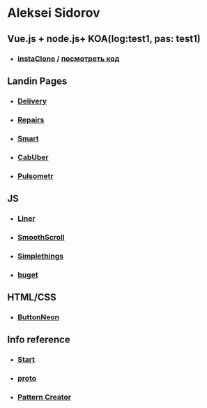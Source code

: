 # Aleksei Sidorov


## Vue.js + node.js+ KOA(log:test1, pas: test1)
* ### [instaClone](http://176.99.12.17/wall) / [посмотреть код](https://github.com/alekseisidorov1994/vue-serve)  
## Landin Pages
* ### [Delivery](https://alekseisidorov1994.github.io/landingPage/glopt/src/)
* ### [Repairs](https://alekseisidorov1994.github.io/landingPage/pageBuild/src/)
* ### [Smart](https://alekseisidorov1994.github.io/landingPage/pagefms/src/)
* ### [CabUber](https://alekseisidorov1994.github.io/landingPage/uberCab/src/)
* ### [Pulsometr](https://alekseisidorov1994.github.io/landingPage/pulsometr/dist/)
## JS
* ### [Liner](https://alekseisidorov1994.github.io/canvasJs/liner/)
* ### [SmoothScroll](https://alekseisidorov1994.github.io/JS/scrollAndMenu/src/)
* ### [Simplethings](https://alekseisidorov1994.github.io/JS/yoga/)
* ### [buget](https://alekseisidorov1994.github.io/JS/budgetApp/src/)
## HTML/CSS
* ### [ButtonNeon](https://alekseisidorov1994.github.io/htmlCss/btn/)

## Info reference
* ### [Start](https://github.com/alekseisidorov1994/Lesson1/blob/master/README.md)
* ### [__proto__](https://github.com/alekseisidorov1994/lesson2)
* ### [Pattern Creator](https://github.com/alekseisidorov1994/Lesson3) 
